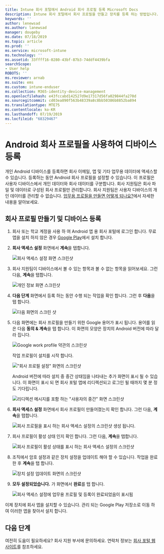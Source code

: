 ```yaml
---
title: Intune 회사 포털에서 Android 회사 프로필 등록 Microsoft Docs
description: Intune 회사 포털에서 회사 프로필을 만들고 장치를 등록 하는 방법입니다.
keywords: ''
author: lenewsad
ms.author: lanewsad
manager: dougeby
ms.date: 07/18/2019
ms.topic: article
ms.prod: ''
ms.service: microsoft-intune
ms.technology: ''
ms.assetid: 33ffff16-0280-43bf-87b3-74ddf4439bfa
searchScope:
- User help
ROBOTS: ''
ms.reviewer: arnab
ms.suite: ems
ms.custom: intune-enduser
ms.collection: M365-identity-device-management
ms.openlocfilehash: e43fccabd142527d9e17317d56fa029844fa270d
ms.sourcegitcommit: cd03ea890f563b48339a8c8bb50386b8852ba894
ms.translationtype: MTE75
ms.contentlocale: ko-KR
ms.lasthandoff: 07/19/2019
ms.locfileid: "68329467"
---
```

# <a name="enroll-device-with-android-work-profile"></a>Android 회사 프로필을 사용하여 디바이스 등록

개인 Android 디바이스를 등록하면 회사 이메일, 앱 및 기타 업무용 데이터에 액세스할 수 있습니다. 등록하는 동안 Android 회사 프로필을 설정할 수 있습니다. 이 프로필은 사용자 디바이스에서 개인 데이터와 회사 데이터를 구분합니다. 회사 지원팀은 회사 파일 및 데이터로 구성된 회사 프로필만 관리합니다. 회사 지원팀은 사용자 디바이스의 개인 데이터를 관리할 수 없습니다. [업무용 프로필을 만들면 어떻게 되나요?](what-happens-when-you-create-a-work-profile-android.md)에서 자세한 내용을 알아보세요.  

## <a name="create-work-profile-and-enroll-device"></a>회사 프로필 만들기 및 디바이스 등록

1. 회사 또는 학교 계정을 사용 하 여 Android 앱 용 회사 포털에 로그인 합니다. 무료 앱을 설치 하지 않은 경우 [Google Play](https://play.google.com/store/apps/details?id=com.microsoft.windowsintune.companyportal)에서 설치 합니다.  

2. **회사 액세스 설정** 화면에서 **계속**을 탭합니다.  

    ![회사 액세스 설정 화면 스크린샷](./media/android-wp-02-1908.png)  

3. 회사 지원팀이 디바이스에서 볼 수 있는 항목과 볼 수 없는 항목을 읽어보세요. 그런 다음, **계속**을 탭합니다.   

    ![개인 정보 화면 스크린샷](./media/android-wp-03-1908.png)  

4. **다음 단계** 화면에서 등록 하는 동안 수행 되는 작업을 확인 합니다. 그런 후 **다음**을 탭 합니다.  

    ![다음 화면의 스크린 샷](./media/android-wp-04-1908.png)

5. 다음 화면에는 회사 프로필을 만들기 위한 Google 용어가 표시 됩니다. 용어를 읽은 다음 **동의 &AMP; 계속**을 탭 합니다. 이 화면의 모양은 장치의 Android 버전에 따라 달라 집니다. 

    ![Google work profile 약관의 스크린샷](./media/android-wp-05-1908.png)  

    작업 프로필이 설치를 시작 합니다. 

     !["회사 프로필 설정" 화면의 스크린샷](./media/android-wp-05a-1908.png) 

     Android 버전에 따라 설치 중 중간 상태임을 나타내는 추가 화면이 표시 될 수 있습니다. 이 화면이 표시 되 면 회사 포털 앱에 리디렉션되고 로그인 될 때까지 몇 분 정도 기다립니다.  

     ![리디렉션 메시지를 포함 하는 "사용자의 중간" 화면 스크린샷](./media/android-wp-05b-1908.png) 

6. **회사 액세스 설정** 화면에서 회사 프로필이 만들어졌는지 확인 합니다. 그런 다음, **계속**을 탭합니다.  

    ![회사 프로필을 표시 하는 회사 액세스 설정의 스크린샷 생성 됩니다.](./media/android-wp-06-1908.png)  

7. 회사 프로필이 활성 상태 인지 확인 합니다. 그런 다음, **계속**을 탭합니다. 

    ![회사 프로필이 활성 상태를 표시 하는 회사 액세스 설정의 스크린샷](./media/android-wp-07-1908.png)  

8. 조직에서 암호 설정과 같은 장치 설정을 업데이트 해야 할 수 있습니다. 작업을 완료 한 후 **계속**을 탭 합니다.  

    ![장치 설정 업데이트 화면의 스크린샷](./media/android-wp-08-1908.png) 

9. **모두 설정되었습니다.** 가 화면에서 **완료**를 탭 합니다.  

    ![회사 액세스 설정에 업무용 프로필 및 등록이 완료되었음이 표시됨](./media/android-wp-09-1908.png)  


이제 장치에 회사 앱을 설치할 수 있습니다. 관리 되는 Google Play 저장소로 이동 하 여 이러한 앱을 찾아서 설치 합니다. 

## <a name="next-steps"></a>다음 단계  

여전히 도움이 필요하세요? 회사 지원 부서에 문의하세요. 연락처 정보는 [회사 포털 웹 사이트](https://go.microsoft.com/fwlink/?linkid=2010980)를 참조하세요.
